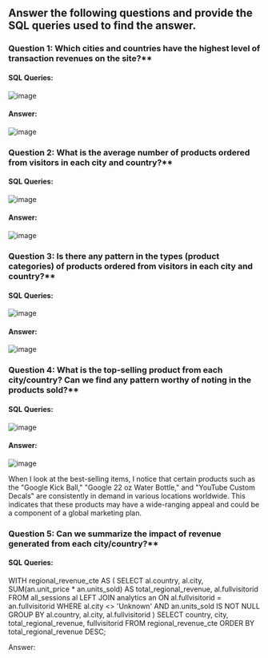 ## Answer the following questions and provide the SQL queries used to find the answer.

    
### Question 1: Which cities and countries have the highest level of transaction revenues on the site?**


#### SQL Queries:

![image](https://github.com/Nathan-13/SQL-Project/assets/28906249/3c33a705-fcd4-4f81-9161-996a01aacc57)


#### Answer:

![image](https://github.com/Nathan-13/SQL-Project/assets/28906249/2a96cae2-aa77-4f2f-9a74-9768c7dd5ad4)




### Question 2: What is the average number of products ordered from visitors in each city and country?**


#### SQL Queries:

![image](https://github.com/Nathan-13/SQL-Project/assets/28906249/2847c739-686f-4b89-8874-32cf56dc6fff)


#### Answer:

![image](https://github.com/Nathan-13/SQL-Project/assets/28906249/6314a9c6-06e6-43b5-aa87-317c9a29e0f7)


### Question 3: Is there any pattern in the types (product categories) of products ordered from visitors in each city and country?**


#### SQL Queries:

![image](https://github.com/Nathan-13/SQL-Project/assets/28906249/01130dcb-a5c0-4cd8-b0b1-4a310a4a541c)


#### Answer:

![image](https://github.com/Nathan-13/SQL-Project/assets/28906249/6f727aac-1ab7-4a5e-93e0-6e805ba693a0)



### Question 4: What is the top-selling product from each city/country? Can we find any pattern worthy of noting in the products sold?**


#### SQL Queries:

![image](https://github.com/Nathan-13/SQL-Project/assets/28906249/d0a20f6b-98c3-465d-90d8-78144e528ec6)


#### Answer:

![image](https://github.com/Nathan-13/SQL-Project/assets/28906249/4bddec89-0ba5-40fd-aac5-cb810fb62a15)



When I look at the best-selling items, I notice that certain products such as the "Google Kick Ball," "Google 22 oz Water Bottle," and "YouTube Custom Decals" are consistently in demand in various locations worldwide. This indicates that these products may have a wide-ranging appeal and could be a component of a global marketing plan.

### Question 5: Can we summarize the impact of revenue generated from each city/country?**

#### SQL Queries:

WITH regional_revenue_cte AS (
    SELECT al.country, al.city,
        SUM(an.unit_price * an.units_sold) AS total_regional_revenue,
        al.fullvisitorid
    FROM all_sessions al
    LEFT JOIN analytics an ON al.fullvisitorid = an.fullvisitorid
	WHERE al.city <> 'Unknown' AND an.units_sold IS NOT NULL
    GROUP BY al.country, al.city, al.fullvisitorid
)
SELECT country, city, total_regional_revenue, fullvisitorid
FROM regional_revenue_cte
ORDER BY total_regional_revenue DESC;

Answer:







